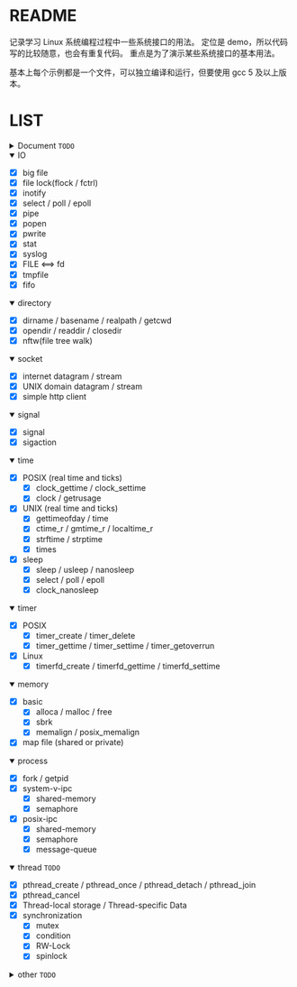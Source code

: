README
========

记录学习 Linux 系统编程过程中一些系统接口的用法。
定位是 demo，所以代码写的比较随意，也会有重复代码。
重点是为了演示某些系统接口的基本用法。

基本上每个示例都是一个文件，可以独立编译和运行，但要使用 gcc 5 及以上版本。


LIST
==========

<details>
<summary>Document <code>TODO</code></summary>

* 待完成
</details>


<details open>
<summary>IO </summary>

- [x] big file
- [x] file lock(flock / fctrl)
- [x] inotify
- [x] select / poll / epoll
- [x] pipe
- [x] popen
- [x] pwrite
- [x] stat
- [x] syslog
- [x] FILE <==> fd
- [x] tmpfile
- [x] fifo
</details>


<details open>
<summary>directory </summary>

- [x] dirname / basename / realpath / getcwd
- [x] opendir / readdir / closedir
- [x] nftw(file tree walk)
</details>


<details open>
<summary>socket </summary>

- [x] internet datagram / stream
- [x] UNIX domain datagram / stream
- [x] simple http client
</details>


<details open>
<summary>signal </summary>

- [x] signal
- [x] sigaction
</details>


<details open>
<summary>time</summary>

- [x] POSIX (real time and ticks)
	- [x] clock_gettime / clock_settime
	- [x] clock / getrusage
- [x] UNIX (real time and ticks)
	- [x] gettimeofday / time
	- [x] ctime_r / gmtime_r / localtime_r
	- [x] strftime / strptime
	- [x] times
- [x] sleep
	- [x] sleep / usleep / nanosleep
	- [x] select / poll / epoll
	- [x] clock_nanosleep
</details>


<details open>
<summary>timer </summary>

- [x] POSIX
	- [x] timer_create / timer_delete
	- [x] timer_gettime / timer_settime / timer_getoverrun
- [x] Linux
	- [x] timerfd_create / timerfd_gettime / timerfd_settime
</details>


<details open>
<summary>memory </summary>

- [x] basic
	- [x] alloca / malloc / free
	- [x] sbrk
	- [x] memalign / posix_memalign
- [x] map file (shared or private)
</details>


<details open>
<summary>process </summary>

- [x] fork / getpid
- [x] system-v-ipc
	- [x] shared-memory
	- [x] semaphore
- [x] posix-ipc
	- [x] shared-memory
	- [x] semaphore
	- [x] message-queue
</details>


<details open>
<summary>thread <code>TODO</code></summary>

- [x] pthread_create / pthread_once / pthread_detach / pthread_join
- [x] pthread_cancel
- [x] Thread-local storage / Thread-specific Data
- [x] synchronization
	- [x] mutex
	- [x] condition
	- [x] RW-Lock
	- [x] spinlock
</details>


<details>
<summary>other <code>TODO</code></summary>

- [ ] cmake
- [ ] libc IO
- [ ] cpp11 thread
</details>
